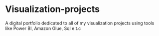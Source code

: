 # Visualization-projects

A digital portfolio dedicated to all of my visualization projects using tools like Power BI, Amazon Glue, Sql e.t.c
